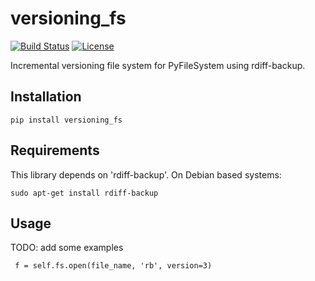 versioning_fs
=============
[![Build Status](http://192.168.11.66/192.168.11.65/travis/versioning_fs/status.svg?branch=master)](http://192.168.11.66/192.168.11.65/travis/versioning_fs)
[![License](https://pypip.in/license/versioning_fs/badge.png)](https://pypi.python.org/pypi/versioning_fs/)

Incremental versioning file system for PyFileSystem using rdiff-backup.


## Installation

    pip install versioning_fs

## Requirements

This library depends on 'rdiff-backup'. On Debian based systems:

    sudo apt-get install rdiff-backup


## Usage
TODO: add some examples

     f = self.fs.open(file_name, 'rb', version=3)